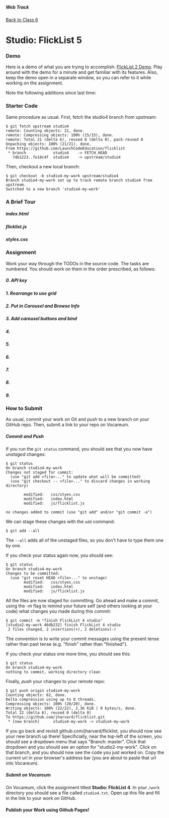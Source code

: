 ##### Web Track
[Back to Class 6](../../class6)

# Studio: FlickList 5



### Demo

Here is a demo of what you are trying to accomplish: <a href="http://htmlpreview.github.io/?https://github.com/LaunchCodeEducation/flicklist/blob/f3dae711763c73f56267ac35e076c56383183829/index.html" target="_blank">FlickList 2 Demo</a>. Play around with the demo for a minute and get familiar with its features. Also, keep the demo open in a separate window, so you can refer to it while working on the assignment.

Note the following additions since last time:


### Starter Code

Same procedure as usual. First, fetch the studio4 branch from upstream:

```nohighlight
$ git fetch upstream studio4
remote: Counting objects: 21, done.
remote: Compressing objects: 100% (15/15), done.
remote: Total 21 (delta 6), reused 0 (delta 0), pack-reused 0
Unpacking objects: 100% (21/21), done.
From https://github.com/LaunchCodeEducation/flicklist
 * branch            studio4    -> FETCH_HEAD
   74b1223..fe10c4f  studio4    -> upstream/studio4
```

Then, checkout a new local branch:

```nohighlight
$ git checkout -b studio4-my-work upstream/studio4
Branch studio4-my-work set up to track remote branch studio4 from upstream.
Switched to a new branch 'studio4-my-work'
```

### A Brief Tour


##### index.html

##### flicklist.js

##### styles.css

### Assignment

Work your way through the TODOs in the source code. The tasks are numbered. You should work on them in the order prescribed, as follows:

##### 0. API key


##### 1. Rearrange to use grid

##### 2. Put in Carousel and Browse Info

##### 3. Add carousel buttons and bind

##### 4. 
##### 5. 

##### 6. 

##### 7. 

##### 8. 

##### 9. 

### How to Submit

As usual, commit your work on Git and push to a new branch on your GitHub repo. Then, submit a link to your repo on Vocareum.

##### Commit and Push

If you run the `git status` command, you should see that you now have *unstaged* changes:

```nohighlight
$ git status
On branch studio4-my-work
Changes not staged for commit:
  (use "git add <file>..." to update what will be committed)
  (use "git checkout -- <file>..." to discard changes in working directory)
      
        modified:   css/styes.css
        modified:   index.html
        modified:   js/flicklist.js

no changes added to commit (use "git add" and/or "git commit -a")
```

We can stage these changes with the `add` command:

```nohighlight
$ git add --all
```

The `--all` adds all of the unstaged files, so you don't have to type them one by one.

If you check your status again now, you should see:

```nohighlight
$ git status
On branch studio4-my-work
Changes to be committed:
  (use "git reset HEAD <file>..." to unstage)
        modified:   css/styes.css
        modified:   index.html
        modified:   js/flicklist.js
```

All the files are now staged for committing. Go ahead and make a commit, using the -m flag to remind your future self (and others looking at your code) what changes you made during this commit:

```nohighlight
$ git commit -m "finish FlickList 4 studio"
[studio2-my-work 46db232] finish FlickList 4 studio
 2 files changed, 2 insertions(+), 2 deletions(-)
```

The convention is to write your commit messages using the present tense rather than past tense (e.g. "finish" rather than "finished").

If you check your status one more time, you should see this:

```nohighlight
$ git status
On branch studio4-my-work
nothing to commit, working directory clean
```

Finally, *push* your changes to your remote repo:

```nohighlight
$ git push origin studio4-my-work
Counting objects: 62, done.
Delta compression using up to 8 threads.
Compressing objects: 100% (20/20), done.
Writing objects: 100% (22/22), 2.36 KiB | 0 bytes/s, done.
Total 22 (delta 6), reused 0 (delta 0)
To https://github.com/jharvard/flicklist.git
 * [new branch]      studio4-my-work -> studio4-my-work
```

If you go back and revisit github.com/jharvard/flicklist, you should now see your new branch up there! Specificially, near the top-left of the screen, you should see a dropdown menu that says "Branch: master". Click that dropdown and you should see an option for "studio2-my-work". Click on that branch, and you should now see the code you just worked on. Copy the current url in your browser's address bar (you are about to paste that url into Vocareum).

##### Submit on Vocareum

On Vocareum, click the assignment titled **Studio: FlickList 4**. In your `/work` directory you should see a file called `studio4.txt`. Open up this file and fill in the link to your work on GitHub.


#### Publish your Work using Github Pages!
